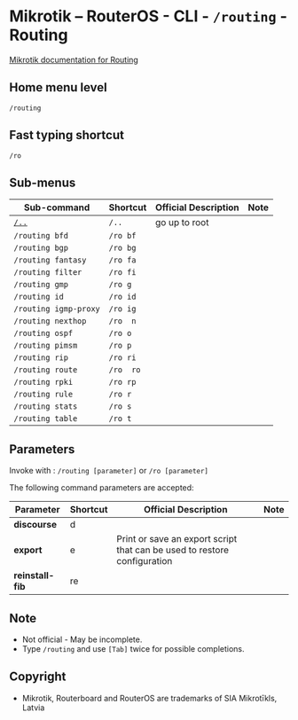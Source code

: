 # Mikrotik – RouterOS - CLI - `/routing` - Routing

[Mikrotik documentation for Routing](https://help.mikrotik.com/docs/display/ROS/Routing)

## Home menu level
`/routing`
## Fast typing shortcut
`/ro`
## Sub-menus

| **Sub-command** | **Shortcut** | **Official Description** | **Note** |
|---|---|---|---|
| [`/..`](root-level.md) | `/..` | go up to root |  |
|`/routing bfd` | `/ro bf` |  |  |
|`/routing bgp` | `/ro bg` |  |  | 
|`/routing fantasy` | `/ro fa`  |  |  | 
|`/routing filter` |  `/ro fi` |  |  | 
|`/routing gmp` | `/ro g` |  |  | 
|`/routing id` | `/ro id` |  |  | 
|`/routing igmp-proxy` | `/ro ig`  |  |  | 
|`/routing nexthop` | `/ro  n` |  |  | 
|`/routing ospf` | `/ro o` |  |  | 
|`/routing pimsm` | `/ro p` |  |  | 
|`/routing rip` | `/ro ri`|  |  | 
|`/routing route` | `/ro  ro` |  |  | 
|`/routing rpki` | `/ro rp` |  |  | 
|`/routing rule` | `/ro r` |  |  | 
|`/routing stats` | `/ro s` |  |  | 
|`/routing table` | `/ro t` |  |  | 

## Parameters

Invoke with : `/routing [parameter]` or `/ro [parameter]`


The following command parameters are accepted:

| **Parameter** | **Shortcut** | **Official Description** | **Note** |
|---|---|---|---|
| **discourse** | d |  |  |
| **export** | e | Print or save an export script that can be used to restore configuration |  |  |
| **reinstall-fib** | re |  |  |

## Note
- Not official - May be incomplete.
- Type `/routing` and use `[Tab]` twice for possible completions. 

## Copyright
- Mikrotik, Routerboard and RouterOS are trademarks of SIA Mikrotīkls, Latvia